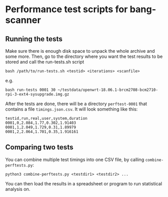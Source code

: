 # Performance test scripts for bang-scanner

## Running the tests

Make sure there is enough disk space to unpack the whole archive and some more.
Then, go to the directory where you want the test results to be stored and call
the run-tests.sh script

```
bash /path/to/run-tests.sh <testid> <iterations> <scanfile>
```

e.g.

```
bash run-tests 0001 30 ~/testdata/openwrt-18.06.1-brcm2708-bcm2710-rpi-3-ext4-sysupgrade.img.gz
```

After the tests are done, there will be a directory `perftest-0001` that contains a file `timings.json.csv`. It will look something like this:

```
testid,run,real,user,system,duration
0001,0,2.084,1.77,0.302,1.91403
0001,1,2.049,1.729,0.31,1.89979
0001,2,2.064,1.701,0.35,1.916161
```

## Comparing two tests

You can combine multiple test timings into one CSV file, by calling `combine-perftests.py`:

```
python3 combine-perftests.py <testdir1> <testdir2> ...
```

You can then load the results in a spreadsheet or program to run statistical analysis on.


